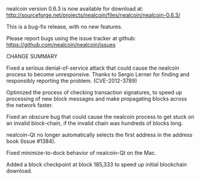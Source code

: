 nealcoin version 0.6.3 is now available for download at:
  http://sourceforge.net/projects/nealcoin/files/nealcoin/nealcoin-0.6.3/

This is a bug-fix release, with no new features.

Please report bugs using the issue tracker at github:
  https://github.com/nealcoin/nealcoin/issues

CHANGE SUMMARY

Fixed a serious denial-of-service attack that could cause the
nealcoin process to become unresponsive. Thanks to Sergio Lerner
for finding and responsibly reporting the problem. (CVE-2012-3789)

Optimized the process of checking transaction signatures, to
speed up processing of new block messages and make propagating
blocks across the network faster.

Fixed an obscure bug that could cause the nealcoin process to get
stuck on an invalid block-chain, if the invalid chain was
hundreds of blocks long.

nealcoin-Qt no longer automatically selects the first address
in the address book (Issue #1384).

Fixed minimize-to-dock behavior of nealcoin-Qt on the Mac.

Added a block checkpoint at block 185,333 to speed up initial
blockchain download.
